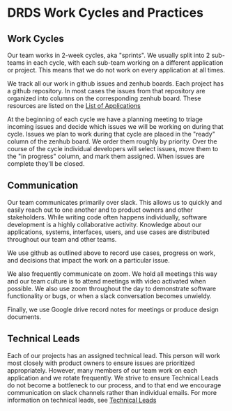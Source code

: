 # DRDS Work Cycles and Practices

## Work Cycles

Our team works in 2-week cycles, aka "sprints". We usually split into 2 sub-teams in each
cycle, with each sub-team working on a different application or project. This means that we do not work on every application
at all times.

We track all our work in github issues and zenhub boards. Each project has a github repository. In most cases the issues from that repository are organized into columns on the corresponding zenhub board. These resources are listed on the [List of Applications](https://github.com/pulibrary/app_team_handbook/blob/master/applications.md)

At the beginning of each cycle we have a planning meeting to triage incoming
issues and decide which issues we will be working on during that cycle. Issues
we plan to work during that cycle are placed in the "ready" column of the zenhub
board. We order them roughly by priority. Over the course of the cycle individual developers will select issues, move them to the "in progress" column, and mark them assigned. When issues are complete they'll be closed.

## Communication

Our team communicates primarily over slack. This allows us to quickly and easily
reach out to one another and to product owners and other stakeholders. While writing code often happens individually, software development is a highly collaborative activity. Knowledge about our applications, systems, interfaces, users, and use cases are distributed throughout our team and other teams.

We use github as outlined above to record use cases, progress on work, and decisions that impact the work on a particular issue.

We also frequently communicate on zoom. We hold all meetings this way and our
team culture is to attend meetings with video activated when possible. We also
use zoom throughout the day to demonstrate software functionality or bugs, or
when a slack conversation becomes unwieldy.

Finally, we use Google drive record notes for meetings or produce design
documents.

## Technical Leads

Each of our projects has an assigned technical lead. This person will work most
closely with product owners to ensure issues are prioritized appropriately.
However, many members of our team work on each application and we rotate frequently. We strive to ensure Technical Leads do not become a bottleneck to our process,
and to that end we encourage communication on slack channels rather than individual
emails. For more information on technical leads, see [Technical Leads](https://github.com/pulibrary/app_team_handbook/blob/master/technical_leads.md)
